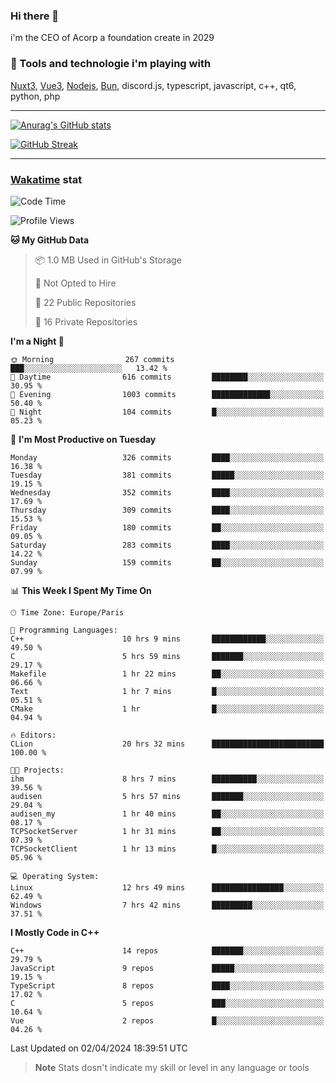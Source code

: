 ### Hi there 👋

i'm the CEO of Acorp a foundation create in 2029  

### 🧰 Tools and technologie i'm playing with

[Nuxt3](https://nuxt.com), [Vue3](https://vuejs.org/), [Nodejs](https://nodejs.org), [Bun](https://bun.sh/), discord.js, typescript, javascript, c++, qt6, python, php

---

[![Anurag's GitHub stats](https://github-readme-stats.vercel.app/api?username=ackimixs&show_icons=true&theme=github_dark&count_private=true)](https://www.ackimixs.xyz)

[![GitHub Streak](https://github-readme-streak-stats.herokuapp.com?user=Ackimixs&theme=github-dark-blue&date_format=j%20M%5B%20Y%5D&mode=weekly)](https://git.io/streak-stats)

---
 
 ### [Wakatime](https://wakatime.com/) stat

<!--START_SECTION:waka-->
![Code Time](http://img.shields.io/badge/Code%20Time-991%20hrs%2050%20mins-blue)

![Profile Views](http://img.shields.io/badge/Profile%20Views-0-blue)

**🐱 My GitHub Data** 

> 📦 1.0 MB Used in GitHub's Storage 
 > 
> 🚫 Not Opted to Hire
 > 
> 📜 22 Public Repositories 
 > 
> 🔑 16 Private Repositories 
 > 
**I'm a Night 🦉** 

```text
🌞 Morning                267 commits         ███░░░░░░░░░░░░░░░░░░░░░░   13.42 % 
🌆 Daytime                616 commits         ████████░░░░░░░░░░░░░░░░░   30.95 % 
🌃 Evening                1003 commits        █████████████░░░░░░░░░░░░   50.40 % 
🌙 Night                  104 commits         █░░░░░░░░░░░░░░░░░░░░░░░░   05.23 % 
```
📅 **I'm Most Productive on Tuesday** 

```text
Monday                   326 commits         ████░░░░░░░░░░░░░░░░░░░░░   16.38 % 
Tuesday                  381 commits         █████░░░░░░░░░░░░░░░░░░░░   19.15 % 
Wednesday                352 commits         ████░░░░░░░░░░░░░░░░░░░░░   17.69 % 
Thursday                 309 commits         ████░░░░░░░░░░░░░░░░░░░░░   15.53 % 
Friday                   180 commits         ██░░░░░░░░░░░░░░░░░░░░░░░   09.05 % 
Saturday                 283 commits         ████░░░░░░░░░░░░░░░░░░░░░   14.22 % 
Sunday                   159 commits         ██░░░░░░░░░░░░░░░░░░░░░░░   07.99 % 
```


📊 **This Week I Spent My Time On** 

```text
🕑︎ Time Zone: Europe/Paris

💬 Programming Languages: 
C++                      10 hrs 9 mins       ████████████░░░░░░░░░░░░░   49.50 % 
C                        5 hrs 59 mins       ███████░░░░░░░░░░░░░░░░░░   29.17 % 
Makefile                 1 hr 22 mins        ██░░░░░░░░░░░░░░░░░░░░░░░   06.66 % 
Text                     1 hr 7 mins         █░░░░░░░░░░░░░░░░░░░░░░░░   05.51 % 
CMake                    1 hr                █░░░░░░░░░░░░░░░░░░░░░░░░   04.94 % 

🔥 Editors: 
CLion                    20 hrs 32 mins      █████████████████████████   100.00 % 

🐱‍💻 Projects: 
ihm                      8 hrs 7 mins        ██████████░░░░░░░░░░░░░░░   39.56 % 
audisen                  5 hrs 57 mins       ███████░░░░░░░░░░░░░░░░░░   29.04 % 
audisen_my               1 hr 40 mins        ██░░░░░░░░░░░░░░░░░░░░░░░   08.17 % 
TCPSocketServer          1 hr 31 mins        ██░░░░░░░░░░░░░░░░░░░░░░░   07.39 % 
TCPSocketClient          1 hr 13 mins        █░░░░░░░░░░░░░░░░░░░░░░░░   05.96 % 

💻 Operating System: 
Linux                    12 hrs 49 mins      ████████████████░░░░░░░░░   62.49 % 
Windows                  7 hrs 42 mins       █████████░░░░░░░░░░░░░░░░   37.51 % 
```

**I Mostly Code in C++** 

```text
C++                      14 repos            ███████░░░░░░░░░░░░░░░░░░   29.79 % 
JavaScript               9 repos             █████░░░░░░░░░░░░░░░░░░░░   19.15 % 
TypeScript               8 repos             ████░░░░░░░░░░░░░░░░░░░░░   17.02 % 
C                        5 repos             ███░░░░░░░░░░░░░░░░░░░░░░   10.64 % 
Vue                      2 repos             █░░░░░░░░░░░░░░░░░░░░░░░░   04.26 % 
```




 Last Updated on 02/04/2024 18:39:51 UTC
<!--END_SECTION:waka-->

> **Note**
> Stats dosn't indicate my skill or level in any language or tools
